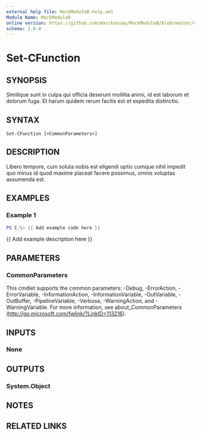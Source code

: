 ```yaml
---
external help file: MockModuleB-help.xml
Module Name: MockModuleB
online version: https://github.com/marckassay/MockModuleB/blob/master/docs/Set-CFunction.md
schema: 2.0.0
---
```


# Set-CFunction

## SYNOPSIS
Similique sunt in culpa qui officia deserunt mollitia animi, id est laborum et dolorum fuga. Et harum quidem rerum facilis est et expedita distinctio.

## SYNTAX

```
Set-CFunction [<CommonParameters>]
```

## DESCRIPTION
Libero tempore, cum soluta nobis est eligendi optio cumque nihil impedit quo minus id quod maxime placeat facere possimus, omnis voluptas assumenda est.

## EXAMPLES

### Example 1
```powershell
PS C:\> {{ Add example code here }}
```

{{ Add example description here }}

## PARAMETERS

### CommonParameters
This cmdlet supports the common parameters: -Debug, -ErrorAction, -ErrorVariable, -InformationAction, -InformationVariable, -OutVariable, -OutBuffer, -PipelineVariable, -Verbose, -WarningAction, and -WarningVariable.
For more information, see about_CommonParameters (http://go.microsoft.com/fwlink/?LinkID=113216).

## INPUTS

### None


## OUTPUTS

### System.Object

## NOTES

## RELATED LINKS
